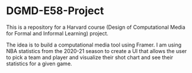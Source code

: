 # DGMD-E58-Project

This is a repository for a Harvard course (Design of Computational Media for Formal and Informal Learning) project. 

The idea is to build a computational media tool using Framer. I am using NBA statistics from the 2020-21 season to create a UI that allows the user to pick a team and player and visualize their shot chart and see their statistics for a given game. 
